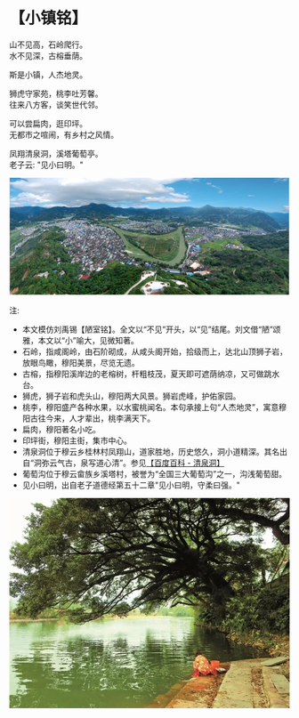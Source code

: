 # 【小镇铭】

山不见高，石岭爬行。  
水不见深，古榕垂荫。

斯是小镇，人杰地灵。

狮虎守家苑，桃李吐芳馨。  
往来八方客，谈笑世代邻。

可以尝扁肉，逛印坪。  
无都市之喧闹，有乡村之风情。

凤翔清泉洞，溪塔葡萄亭。  
老子云: "见小曰明。"  

![](004a.png)

注:

- 本文模仿刘禹锡【陋室铭】。全文以“不见”开头，以“见”结尾。刘文借“陋”颂雅，本文以“小”喻大，见微知著。
- 石岭，指咸阁岭，由石阶砌成，从咸头阁开始，拾级而上，达北山顶狮子岩，放眼鸟瞰，穆阳美景，尽览无遗。
- 古榕，指穆阳溪岸边的老榕树，杆粗枝茂，夏天即可遮荫纳凉，又可做跳水台。
- 狮虎，狮子岩和虎头山，穆阳两大风景。狮岩虎峰，护佑家园。
- 桃李，穆阳盛产各种水果，以水蜜桃闻名。本句承接上句“人杰地灵”，寓意穆阳古往今来，人才辈出，桃李满天下。
- 扁肉，穆阳著名小吃。
- 印坪街，穆阳主街，集市中心。
- 清泉洞位于穆云乡桂林村凤翔山，道家胜地，历史悠久，洞小道精深。其名出自“洞弥云气古，泉写道心清”。参见[【百度百科 - 清泉洞】](https://baike.baidu.com/item/%E6%B8%85%E6%B3%89%E6%B4%9E)
- 葡萄沟位于穆云畲族乡溪塔村，被誉为“全国三大葡萄沟”之一，沟浅葡萄甜。
- 见小曰明，出自老子道德经第五十二章"见小曰明，守柔曰强。"

![](004b.jpg)